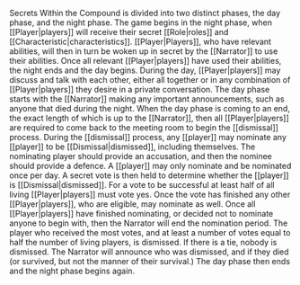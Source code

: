 Secrets Within the Compound is divided into two distinct phases, the day phase, and the night phase.
The game begins in the night phase, when [[Player|players]] will receive their secret [[Role|roles]] and [[Characteristic|characteristics]]. [[Player|Players]], who have relevant abilities, will then in turn be woken up in secret by the [[Narrator]] to use their abilities. Once all relevant [[Player|players]] have used their abilities, the night ends and the day begins.
During the day, [[Player|players]] may discuss and talk with each other, either all together or in any combination of [[Player|players]] they desire in a private conversation. The day phase starts with the [[Narrator]] making any important announcements, such as anyone that died during the night. When the day phase is coming to an end, the exact length of which is up to the [[Narrator]], then all [[Player|players]] are required to come back to the meeting room to begin the [[dismissal]] process.
During the [[dismissal]] process, any [[player]] may nominate any [[player]] to be [[Dismissal|dismissed]], including themselves. The nominating player should provide an accusation, and then the nominee should provide a defence. A [[player]] may only nominate and be nominated once per day. A secret vote is then held to determine whether the [[player]] is [[Dismissal|dismissed]]. For a vote to be successful at least half of all living [[Player|players]] must vote yes. Once the vote has finished any other [[Player|players]], who are eligible, may nominate as well. Once all [[Player|players]] have finished nominating, or decided not to nominate anyone to begin with, then the Narrator will end the nomination period. The player who received the most votes, and at least a number of votes equal to half the number of living players, is dismissed. If there is a tie, nobody is dismissed. The Narrator will announce who was dismissed, and if they died (or survived, but not the manner of their survival.) The day phase then ends and the night phase begins again.